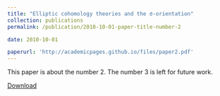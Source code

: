 ```yaml
---
title: "Elliptic cohomology theories and the σ-orientation"
collection: publications
permalink: /publication/2010-10-01-paper-title-number-2

date: 2010-10-01

paperurl: 'http://academicpages.github.io/files/paper2.pdf'
---
```

This paper is about the number 2. The number 3 is left for future work.

[Download](https://552jc.github.io/ljc552.github.io/files/sigmaorientation.pdf)
